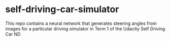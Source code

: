 # self-driving-car-simulator
This repo contains a neural network that generates steering angles from images for a particular driving simulator in Term 1 of the Udacity Self Driving Car ND
